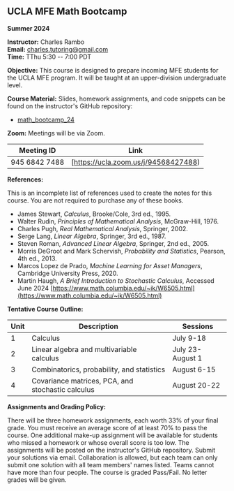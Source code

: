 ## UCLA MFE Math Bootcamp

**Summer 2024**

**Instructor:** Charles Rambo  
**Email:** [charles.tutoring@gmail.com](mailto:charles.tutoring@gmail.com)  
**Time:** TThu 5:30 -- 7:00 PDT  

**Objective:** This course is designed to prepare incoming MFE students for the UCLA MFE program. It will be taught at an upper-division undergraduate level.

**Course Material:** Slides, homework assignments, and code snippets can be found on the instructor's GitHub repository:

* [math_bootcamp_24](https://github.com/charlesrambo/math_bootcamp_24)

**Zoom:** Meetings will be via Zoom.

| Meeting ID | Link |
|---|---|
| 945 6842 7488 | [https://ucla.zoom.us/j/94568427488) |

**References:**

This is an incomplete list of references used to create the notes for this course. You are not required to purchase any of these books.

* James Stewart, *Calculus*, Brooke/Cole, 3rd ed., 1995.
* Walter Rudin, *Principles of Mathematical Analysis*, McGraw-Hill, 1976.
* Charles Pugh, *Real Mathematical Analysis*, Springer, 2002.
* Serge Lang, *Linear Algebra*, Springer, 3rd ed., 1987.
* Steven Roman, *Advanced Linear Algebra*, Springer, 2nd ed., 2005.
* Morris DeGroot and Mark Schervish, *Probability and Statistics*, Pearson, 4th ed., 2013.
* Marcos Lopez de Prado, *Machine Learning for Asset Managers*, Cambridge University Press, 2020.
* Martin Haugh, *A Brief Introduction to Stochastic Calculus*, Accessed June 2024 [https://www.math.columbia.edu/~ik/W6505.html](https://www.math.columbia.edu/~ik/W6505.html)

**Tentative Course Outline:**

| Unit | Description | Sessions |
|---|---|---|
| 1 | Calculus | July 9-18 |
| 2 | Linear algebra and multivariable calculus | July 23-August 1 |
| 3 | Combinatorics, probability, and statistics | August 6-15 |
| 4 | Covariance matrices, PCA, and stochastic calculus | August 20-22 |

**Assignments and Grading Policy:**

There will be three homework assignments, each worth 33% of your final grade. You must receive an average score of at least 70% to pass the course. One additional make-up assignment will be available for students who missed a homework or whose overall score is too low. The assignments will be posted on the instructor's GitHub repository. Submit your solutions via email. Collaboration is allowed, but each team can only submit one solution with all team members' names listed. Teams cannot have more than four people. The course is graded Pass/Fail. No letter grades will be given.
